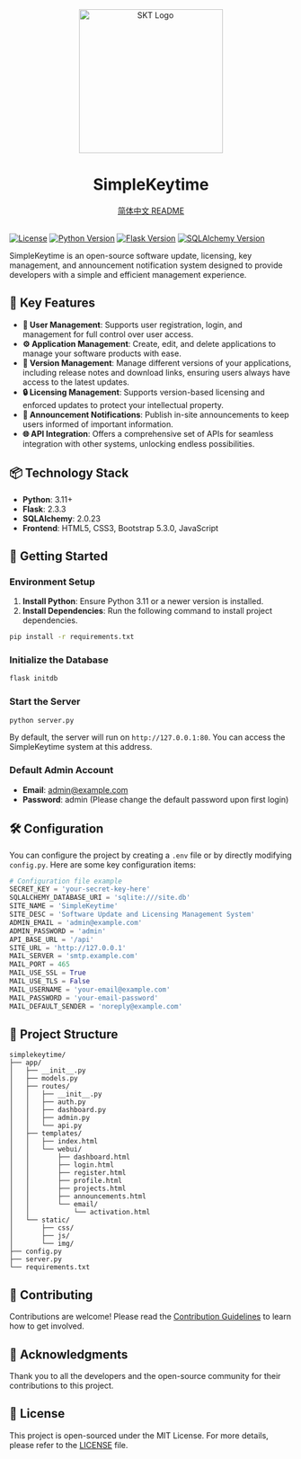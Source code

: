 <div align="center">
             <img src="https://img.wjwj.top/2025/05/11/56d49f560848d1f28e6356b77b50a8dd.png" alt="SKT Logo" width="256" />
             <h1>SimpleKeytime</h1>
             <a href="README.md">简体中文 README</a>
</div>
<br>

[![License](https://img.shields.io/badge/License-MIT-blue.svg)](LICENSE)
[![Python Version](https://img.shields.io/badge/Python-3.11%2B-blue.svg)](https://www.python.org/)
[![Flask Version](https://img.shields.io/badge/Flask-2.3.3-blue.svg)](https://flask.palletsprojects.com/)
[![SQLAlchemy Version](https://img.shields.io/badge/SQLAlchemy-2.0.23-blue.svg)](https://www.sqlalchemy.org/)

SimpleKeytime is an open-source software update, licensing, key management, and announcement notification system designed to provide developers with a simple and efficient management experience.

## 🌟 Key Features

- **🚀 User Management**: Supports user registration, login, and management for full control over user access.
- **⚙️ Application Management**: Create, edit, and delete applications to manage your software products with ease.
- **📝 Version Management**: Manage different versions of your applications, including release notes and download links, ensuring users always have access to the latest updates.
- **🔒 Licensing Management**: Supports version-based licensing and enforced updates to protect your intellectual property.
- **📢 Announcement Notifications**: Publish in-site announcements to keep users informed of important information.
- **🌐 API Integration**: Offers a comprehensive set of APIs for seamless integration with other systems, unlocking endless possibilities.

## 📦 Technology Stack

- **Python**: 3.11+
- **Flask**: 2.3.3
- **SQLAlchemy**: 2.0.23
- **Frontend**: HTML5, CSS3, Bootstrap 5.3.0, JavaScript

## 🚀 Getting Started

### Environment Setup

1. **Install Python**: Ensure Python 3.11 or a newer version is installed.
2. **Install Dependencies**: Run the following command to install project dependencies.

```bash
pip install -r requirements.txt
```

### Initialize the Database

```bash
flask initdb
```

### Start the Server

```bash
python server.py
```

By default, the server will run on `http://127.0.0.1:80`. You can access the SimpleKeytime system at this address.

### Default Admin Account

- **Email**: admin@example.com
- **Password**: admin (Please change the default password upon first login)

## 🛠️ Configuration

You can configure the project by creating a `.env` file or by directly modifying `config.py`. Here are some key configuration items:

```python
# Configuration file example
SECRET_KEY = 'your-secret-key-here'
SQLALCHEMY_DATABASE_URI = 'sqlite:///site.db'
SITE_NAME = 'SimpleKeytime'
SITE_DESC = 'Software Update and Licensing Management System'
ADMIN_EMAIL = 'admin@example.com'
ADMIN_PASSWORD = 'admin'
API_BASE_URL = '/api'
SITE_URL = 'http://127.0.0.1'
MAIL_SERVER = 'smtp.example.com'
MAIL_PORT = 465
MAIL_USE_SSL = True
MAIL_USE_TLS = False
MAIL_USERNAME = 'your-email@example.com'
MAIL_PASSWORD = 'your-email-password'
MAIL_DEFAULT_SENDER = 'noreply@example.com'
```

## 📁 Project Structure

```
simplekeytime/
├── app/
│   ├── __init__.py
│   ├── models.py
│   ├── routes/
│   │   ├── __init__.py
│   │   ├── auth.py
│   │   ├── dashboard.py
│   │   ├── admin.py
│   │   └── api.py
│   ├── templates/
│   │   ├── index.html
│   │   └── webui/
│   │       ├── dashboard.html
│   │       ├── login.html
│   │       ├── register.html
│   │       ├── profile.html
│   │       ├── projects.html
│   │       ├── announcements.html
│   │       └── email/
│   │           └── activation.html
│   └── static/
│       ├── css/
│       ├── js/
│       └── img/
├── config.py
├── server.py
└── requirements.txt
```

## 🤝 Contributing

Contributions are welcome! Please read the [Contribution Guidelines](CONTRIBUTING.md) to learn how to get involved.

## 👏 Acknowledgments

Thank you to all the developers and the open-source community for their contributions to this project.

## 📄 License

This project is open-sourced under the MIT License. For more details, please refer to the [LICENSE](LICENSE) file.